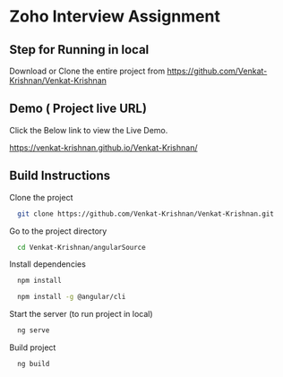 
# Zoho Interview Assignment




## Step for Running in local

Download or Clone the entire project from https://github.com/Venkat-Krishnan/Venkat-Krishnan 


## Demo ( Project live URL)

Click the Below link to view the Live Demo.

https://venkat-krishnan.github.io/Venkat-Krishnan/






## Build Instructions

Clone the project

```bash
  git clone https://github.com/Venkat-Krishnan/Venkat-Krishnan.git
```

Go to the project directory

```bash
  cd Venkat-Krishnan/angularSource
```

Install dependencies

```bash
  npm install
```
```bash
  npm install -g @angular/cli
```

Start the server (to run project in local)

```bash
  ng serve
```

Build project

```bash
  ng build
```
